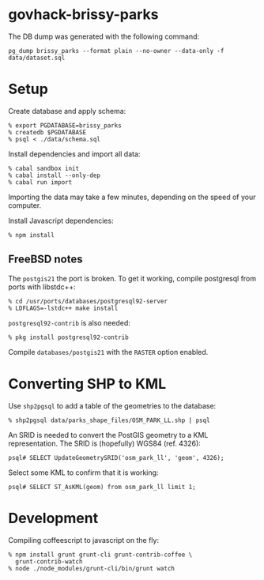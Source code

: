 govhack-brissy-parks
====================

The DB dump was generated with the following command:

    pg_dump brissy_parks --format plain --no-owner --data-only -f data/dataset.sql  


Setup
=====

Create database and apply schema:

    % export PGDATABASE=brissy_parks
    % createdb $PGDATABASE
    % psql < ./data/schema.sql

Install dependencies and import all data:

    % cabal sandbox init
    % cabal install --only-dep
    % cabal run import

  Importing the data may take a few minutes, depending on
  the speed of your computer.

Install Javascript dependencies:

    % npm install


FreeBSD notes
-------------

The `postgis21` the port is broken.  To get it working,
compile postgresql from ports with libstdc++:

    % cd /usr/ports/databases/postgresql92-server
    % LDFLAGS=-lstdc++ make install

`postgresql92-contrib` is also needed:

    % pkg install postgresql92-contrib

Compile `databases/postgis21` with the `RASTER` option enabled.


Converting SHP to KML
=====================

Use `shp2pgsql` to add a table of the geometries to the database:

    % shp2pgsql data/parks_shape_files/OSM_PARK_LL.shp | psql

An SRID is needed to convert the PostGIS geometry to a KML
representation.  The SRID is (hopefully) WGS84 (ref. 4326):

    psql# SELECT UpdateGeometrySRID('osm_park_ll', 'geom', 4326);

Select some KML to confirm that it is working:

    psql# SELECT ST_AsKML(geom) from osm_park_ll limit 1;


Development
===========

Compiling coffeescript to javascript on the fly:

    % npm install grunt grunt-cli grunt-contrib-coffee \
      grunt-contrib-watch
    % node ./node_modules/grunt-cli/bin/grunt watch
